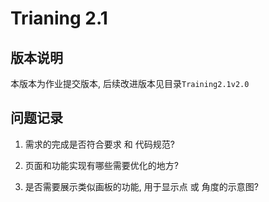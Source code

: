# Trianing 2.1

## 版本说明
本版本为作业提交版本, 后续改进版本见目录`Training2.1v2.0`

## 问题记录
1. 需求的完成是否符合要求 和 代码规范? 

2. 页面和功能实现有哪些需要优化的地方?

3. 是否需要展示类似画板的功能, 用于显示点 或 角度的示意图?

